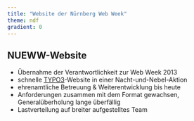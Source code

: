 ```yaml
---
title: "Website der Nürnberg Web Week"
theme: ndf
gradient: 0
---
```

## NUEWW-Website

- Übernahme der Verantwortlichkeit zur Web Week 2013
- schnelle [TYPO3](https://typo3.org)-Website in einer Nacht-und-Nebel-Aktion
- ehrenamtliche Betreuung & Weiterentwicklung bis heute
- Anforderungen zusammen mit dem Format gewachsen, Generalüberholung lange überfällig
- Lastverteilung auf breiter aufgestelltes Team
